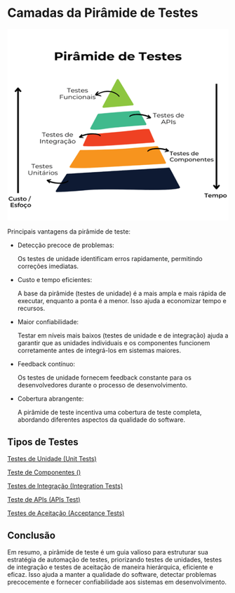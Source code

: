 # Camadas da Pirâmide de Testes

<div align="center">

![Pirâmide de testes](./images/piramide5.png)

</div>

Principais vantagens da pirâmide de teste:

- Detecção precoce de problemas: 

    Os testes de unidade identificam erros rapidamente, permitindo correções imediatas.

- Custo e tempo eficientes: 

    A base da pirâmide (testes de unidade) é a mais ampla e mais rápida de executar, enquanto a ponta é a menor. Isso ajuda a economizar tempo e recursos.

- Maior confiabilidade: 

    Testar em níveis mais baixos (testes de unidade e de integração) ajuda a garantir que as unidades individuais e os componentes funcionem corretamente antes de integrá-los em sistemas maiores.

- Feedback contínuo: 

    Os testes de unidade fornecem feedback constante para os desenvolvedores durante o processo de desenvolvimento.

- Cobertura abrangente: 

    A pirâmide de teste incentiva uma cobertura de teste completa, abordando diferentes aspectos da qualidade do software.

## Tipos de Testes

[Testes de Unidade (Unit Tests)](./unit-test.md)

[Teste de Componentes ()](./componet-test.md)

[Testes de Integração (Integration Tests)](./integraion-test.md)

[Teste de APIs (APIs Test)](./api-test.md)

[Testes de Aceitação (Acceptance Tests)](./acceptance-tests.md)


## Conclusão

Em resumo, a pirâmide de teste é um guia valioso para estruturar sua estratégia de automação de testes, priorizando testes de unidades, testes de integração e testes de aceitação de maneira hierárquica, eficiente e eficaz. Isso ajuda a manter a qualidade do software, detectar problemas precocemente e fornecer confiabilidade aos sistemas em desenvolvimento.